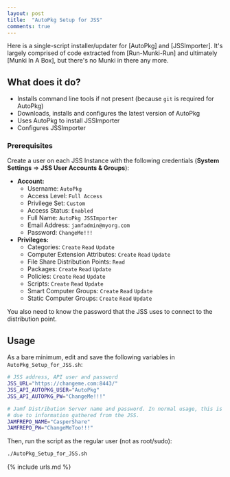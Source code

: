 ```yaml
---
layout: post
title:  "AutoPkg Setup for JSS"
comments: true
---
```


Here is a single-script installer/updater for [AutoPkg] and [JSSImporter]. It's largely comprised of code extracted from [Run-Munki-Run] and ultimately [Munki In A Box], but there's no Munki in there any more.


## What does it do?

* Installs command line tools if not present (because `git` is required for AutoPkg)
* Downloads, installs and configures the latest version of AutoPkg
* Uses AutoPkg to install JSSImporter
* Configures JSSImporter


### Prerequisites

Create a user on each JSS Instance with the following credentials (**System Settings** => **JSS User Accounts & Groups**):  

* **Account:**
  - Username: `AutoPkg`
  - Access Level: `Full Access`
  - Privilege Set: `Custom`
  - Access Status: `Enabled`
  - Full Name: `AutoPkg JSSImporter`
  - Email Address: `jamfadmin@myorg.com`
  - Password: `ChangeMe!!!`  
* **Privileges:**
  - Categories: `Create` `Read` `Update`
  - Computer Extension Attributes: `Create` `Read` `Update`
  - File Share Distribution Points: `Read`
  - Packages: `Create` `Read` `Update`
  - Policies: `Create` `Read` `Update`
  - Scripts: `Create` `Read` `Update`
  - Smart Computer Groups: `Create` `Read` `Update`
  - Static Computer Groups: `Create` `Read` `Update`

You also need to know the password that the JSS uses to connect to the distribution point.


## Usage

As a bare minimum, edit and save the following variables in `AutoPkg_Setup_for_JSS.sh`:

```bash
# JSS address, API user and password
JSS_URL="https://changeme.com:8443/"
JSS_API_AUTOPKG_USER="AutoPkg"
JSS_API_AUTOPKG_PW="ChangeMe!!!"

# Jamf Distribution Server name and password. In normal usage, this is sufficient
# due to information gathered from the JSS.
JAMFREPO_NAME="CasperShare"
JAMFREPO_PW="ChangeMeToo!!!"
```

Then, run the script as the regular user (not as root/sudo):

```bash
./AutoPkg_Setup_for_JSS.sh
```


{% include urls.md %}
